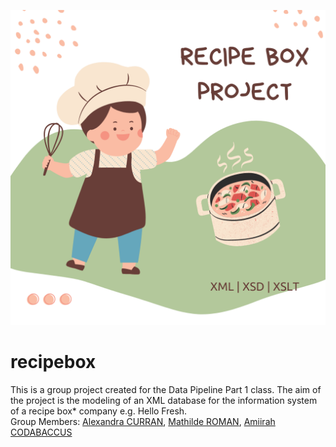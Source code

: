 ![Cover Image](https://github.com/teaArchivist/recipebox/blob/34e5702b0fc138802a41d8b2a16d7f407768bc44/RECIPE%20BOX%20PROJECT.png)
# recipebox
This is a group project created for the Data Pipeline Part 1 class. The aim of the project is the modeling of an XML database for the information system of a recipe box* company e.g. Hello Fresh.
</br>
Group Members: <a href="https://github.com/teaArchivist">Alexandra CURRAN</a>, <a href="https://github.com/mat-tie">Mathilde ROMAN</a>, <a href="https://github.com/Amiirah09">Amiirah CODABACCUS</a>
